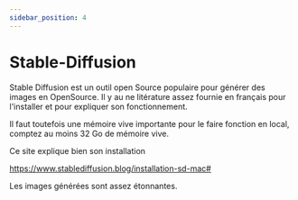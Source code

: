 ```yaml
---
sidebar_position: 4
---
```



# Stable-Diffusion

Stable Diffusion est un outil open Source populaire pour générer des images en OpenSource.
Il y au ne litérature assez fournie en français pour l'installer et pour expliquer son fonctionnement.

Il faut toutefois une mémoire vive importante pour le faire fonction en local, comptez au moins 32 Go de mémoire vive.

Ce site explique bien son installation

https://www.stablediffusion.blog/installation-sd-mac#

Les images générées sont assez étonnantes.